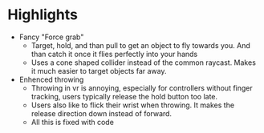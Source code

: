 # Highlights

* Fancy "Force grab"
	* Target, hold, and than pull to get an object to fly towards you. And than catch it once it flies perfectly into your hands
	* Uses a cone shaped collider instead of the common raycast. Makes it much easier to target objects far away.
* Enhenced throwing
	* Throwing in vr is annoying, especially for controllers without finger tracking, users typically release the hold button too late. 
	* Users also like to flick their wrist when throwing. It makes the release direction down instead of forward.
	* All this is fixed with code
